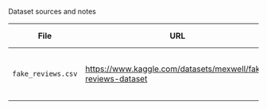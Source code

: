Dataset sources and notes

| File | URL | Notes | Number Fakes | Number Real | Citation |
|--- |---|---|---|---|---|
| `fake_reviews.csv` | https://www.kaggle.com/datasets/mexwell/fake-reviews-dataset | Product reviews generated by GPT-2. | 20,000 | 20,000 | Salminen, J., Kandpal, C., Kamel, A. M., Jung, S., & Jansen, B. J. (2022). Creating and detecting fake reviews of online products. Journal of Retailing and Consumer Services, 64, 102771. https://doi.org/10.1016/j.jretconser.2021.102771 | 
